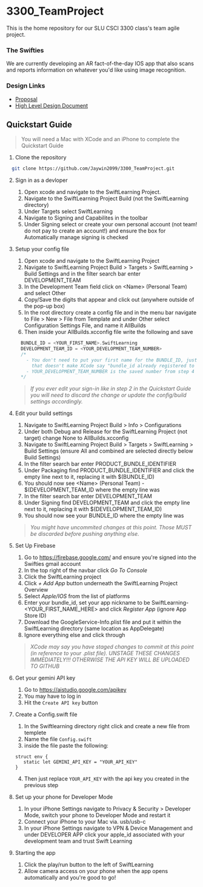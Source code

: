 # 3300_TeamProject

This is the home repository for our SLU CSCI 3300 class's team agile project.

### The Swifties

We are currently developing an AR fact-of-the-day IOS app that also scans and reports information on whatever you'd like using image recognition.

### Design Links
- <a href="https://docs.google.com/document/d/17iHpNunVMzO-UT2wNKKZXIwQba7SwDKSYSnAKIRmWPw/edit?usp=sharing">Proposal</a>
- <a href="https://docs.google.com/document/d/12_2QKN3l9uep0tp9M55jegU8vaK22-mDRxQ1XigxPTc/edit?usp=sharing">High Level Design Document</a>

## Quickstart Guide
> You will need a Mac with XCode and an iPhone to complete the Quickstart Guide

1. Clone the repository
```bash
  git clone https://github.com/Jaywin2099/3300_TeamProject.git
```

2. Sign in as a devloper
    1. Open xcode and navigate to the SwiftLearning Project.
    2. Navigate to the SwiftLearning Project Build (not the SwiftLearning directory)
    3. Under Targets select SwiftLearning
    4. Navigate to Signing and Capabilites in the toolbar
    5. Under Signing select or create your own personal account (not team! do not pay to create an account!) and ensure the box for Automatically manage signing is checked

3. Setup your config file
    1. Open xcode and navigate to the SwiftLearning Project
    2. Navigate to SwiftLearning Project Build > Targets > SwiftLearning > Build Settings and in the filter search bar enter DEVELOPMENT_TEAM
    3. In the Development Team field click on \<Name\> (Personal Team) and select Other
    4. Copy/Save the digits that appear and click out (anywhere outside of the pop-up box)
    5. In the root directory create a config file and in the menu bar navigate to File > New > File from Template and under Other select Configuration Settings File, and name it AllBuilds
    6. Then inside your AllBuilds.xcconfig file write the following and save
    ```C++
      BUNDLE_ID = <YOUR_FIRST_NAME>.SwiftLearning
      DEVELOPMENT_TEAM_ID = <YOUR_DEVELOPMENT_TEAM_NUMBER>
      /*
        - You don't need to put your first name for the BUNDLE_ID, just put something
          that doesn't make XCode say "bundle_id already registered to ..." or some bs like that
        - YOUR_DEVELOPMENT_TEAM_NUMBER is the saved number from step 4
      */
    ```
    > *If you ever edit your sign-in like in step 2 in the Quickstart Guide you will need to discard the change or update the config/build settings accordingly.*

4. Edit your build settings
    1. Navigate to SwiftLearning Project Build > Info > Configurations
    2. Under both Debug and Release for the SwiftLearning Project (not target) change None to AllBuilds.xcconfig
    4. Navigate to SwiftLearning Project Build > Targets > SwiftLearning > Build Settings (ensure All and combined are selected directly below Build Settings)
    5. In the filter search bar enter PRODUCT_BUNDLE_IDENTIFIER
    6. Under Packaging find PRODUCT_BUNDLE_IDENTIFIER and click the empty line next to it, replacing it with $(BUNDLE_ID)
    7. You should now see  \<Name\> (Personal Team) - $(DEVELOPMENT_TEAM_ID where the empty line was
    8. In the filter search bar enter DEVELOPMENT_TEAM
    9. Under Signing find DEVELOPMENT_TEAM and click the empty line next to it, replacing it with $(DEVELOPMENT_TEAM_ID)
    10. You should now see your BUNDLE_ID where the empty line was

    > *You might have uncommited changes at this point. Those MUST be discarded before pushing anything else.*

5. Set Up Firebase
    1. Go to https://firebase.google.com/ and ensure you're signed into the Swifties gmail account
    2. In the top right of the navbar click _Go To Console_
    3. Click the SwiftLearning project
    4. Click _+ Add App_ button underneath the SwiftLearning Project Overview
    5. Select _Apple/IOS_ from the list of platforms
    6. Enter your bundle_id, set your app nickname to be SwiftLearning-\<YOUR_FIRST_NAME_HERE\> and click _Register App_ (ignore App Store ID)
    7. Download the GoogleService-Info.plist file and put it within the SwiftLearning directory (same location as AppDelegate)
    8. Ignore everything else and click through
  
   > *XCode may say you have staged changes to commit at this point (in reference to your .plist file). UNSTAGE THESE CHANGES IMMEDIATELY!!! OTHERWISE THE API KEY WILL BE UPLOADED TO GITHUB*

6. Get your gemini API key
    1. Go to <a href='https://aistudio.google.com/apikey'>https://aistudio.google.com/apikey</a>
    2. You may have to log in
    3. Hit the `Create API key` button
    
8. Create a Config.swift file
    1. In the Swiftlearning directory right click and create a new file from templete
    2. Name the file `Config.swift`
    3. inside the file paste the following:
   ```
   struct env {
      static let GEMINI_API_KEY = "YOUR_API_KEY"
   }
   ```
    4. Then just replace `YOUR_API_KEY` with the api key you created in the previous step
      
9. Set up your phone for Developer Mode
    1. In your iPhone Settings navigate to Privacy & Security > Developer Mode, switch your phone to Developer Mode and restart it
    2. Connect your iPhone to your Mac via. usb/usb-c
    3. In your iPhone Settings navigate to VPN & Device Management and under DEVELOPER APP click your apple_id associated with your development team and trust Swift Learning

10. Starting the app
    1. Click the play/run button to the left of SwiftLearning
    2. Allow camera access on your phone when the app opens automatically and you're good to go!

